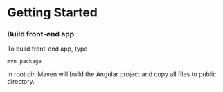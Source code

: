 # Getting Started

### Build front-end app
To build front-end app, type

```mvn package```

in root dir.
Maven will build the Angular project and copy all files to public directory.